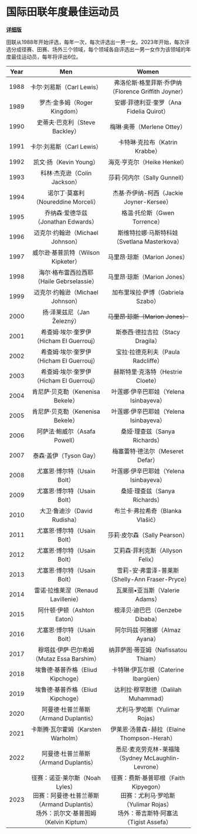 # 国际田联年度最佳运动员

**[详细版](./List.md)**

田联从1988年开始评选，每年一次，每次评选出一男一女。2023年开始，每次评选分成径赛、田赛、场外三个领域，每个领域各自评选出一男一女作为该领域的年度最佳运动员，每年将评出6位。

| Year |                             Men                              |                            Women                             |
| :--: | :----------------------------------------------------------: | :----------------------------------------------------------: |
| 1988 |                  卡尔·刘易斯（Carl Lewis）                   |     弗洛伦斯·格里菲斯·乔伊纳（Florence Griffith Joyner）     |
| 1989 |                 罗杰·金多姆（Roger Kingdom）                 |           安娜·菲德利亚·奎罗（Ana Fidelia Quirot）           |
| 1990 |                史蒂夫·巴克利（Steve Backley）                |                  梅琳·奥蒂（Merlene Ottey）                  |
| 1991 |                  卡尔·刘易斯（Carl Lewis）                   |                卡特琳·克拉布（Katrin Krabbe）                |
| 1992 |                    凯文·扬（Kevin Young）                    |                 海克·亨克尔（Heike Henkel）                  |
| 1993 |                 科林·杰克逊（Colin Jackson）                 |                 莎莉·冈内尔（Sally Gunnell）                 |
| 1994 |             诺尔丁·莫塞利（Noureddine Morceli）              |           杰基·乔伊纳-柯西（Jackie Joyner-Kersee）           |
| 1995 |             乔纳森·爱德华兹（Jonathan Edwards）              |                 格温·托伦斯（Gwen Torrence）                 |
| 1996 |               迈克尔·约翰逊（Michael Johnson）               |         斯维特拉娜·马斯特科娃（Svetlana Masterkova）         |
| 1997 |              威尔逊·基普凯特（Wilson Kipketer）              |                 马里昂·琼斯（Marion Jones）                  |
| 1998 |          海尔·格布雷西拉西耶（Haile Gebrselassie）           |                 马里昂·琼斯（Marion Jones）                  |
| 1999 |               迈克尔·约翰逊（Michael Johnson）               |              加布里埃拉·萨博（Gabriela Szabo）               |
| 2000 |                  扬·泽莱兹尼（Jan Železný）                  |               ~~马里昂·琼斯（Marion Jones）~~                |
| 2001 |           希查姆·埃尔·奎罗伊（Hicham El Guerrouj）           |               斯泰西·德拉吉拉（Stacy Dragila）               |
| 2002 |           希查姆·埃尔·奎罗伊（Hicham El Guerrouj）           |              宝拉·拉德克利夫（Paula Radcliffe）              |
| 2003 |           希查姆·埃尔·奎罗伊（Hicham El Guerrouj）           |              赫斯特里·克洛特（Hestrie Cloete）               |
| 2004 |               肯尼萨·贝克勒（Kenenisa Bekele）               |            叶莲娜·伊辛巴耶娃（Yelena Isinbayeva）            |
| 2005 |               肯尼萨·贝克勒（Kenenisa Bekele）               |            叶莲娜·伊辛巴耶娃（Yelena Isinbayeva）            |
| 2006 |                阿萨法·鲍威尔（Asafa Powell）                 |                桑娅·理查兹（Sanya Richards）                 |
| 2007 |                    泰森·盖伊（Tyson Gay）                    |               梅塞蕾特·德法尔（Meseret Defar）               |
| 2008 |                 尤塞恩·博尔特（Usain Bolt）                  |            叶莲娜·伊辛巴耶娃（Yelena Isinbayeva）            |
| 2009 |                 尤塞恩·博尔特（Usain Bolt）                  |                桑娅·理查兹（Sanya Richards）                 |
| 2010 |                 大卫·鲁迪沙（David Rudisha）                 |               布兰卡·弗拉希奇（Blanka Vlašić）               |
| 2011 |                 尤塞恩·博尔特（Usain Bolt）                  |                 莎莉·皮尔森（Sally Pearson）                 |
| 2012 |                 尤塞恩·博尔特（Usain Bolt）                  |               艾莉森·菲利克斯（Allyson Felix）               |
| 2013 |                 尤塞恩·博尔特（Usain Bolt）                  |       雪莉-安·弗雷泽-普莱斯（Shelly-Ann Fraser-Pryce）       |
| 2014 |              雷诺·拉维莱涅（Renaud Lavillenie）              |                瓦莱丽•亚当斯（Valerie Adams）                |
| 2015 |                 阿什顿·伊顿（Ashton Eaton）                  |               根泽贝·迪巴巴（Genzebe Dibaba）                |
| 2016 |                 尤塞恩·博尔特（Usain Bolt）                  |                阿尔玛兹·阿雅娜（Almaz Ayana）                |
| 2017 |          穆塔兹·伊萨·巴尔希姆（Mutaz Essa Barshim）          |             纳菲萨图·蒂亚姆（Nafissatou Thiam）              |
| 2018 |              埃鲁德·基普乔格（Eliud Kipchoge）               |             卡特琳·伊瓦尔根（Caterine Ibargüen）             |
| 2019 |              埃鲁德·基普乔格（Eliud Kipchoge）               |             达利拉·穆罕默德（Dalilah Muhammad）              |
| 2020 |            阿曼德·杜普兰蒂斯（Armand Duplantis）             |                尤利马·罗哈斯（Yulimar Rojas）                |
| 2021 |              卡斯腾·瓦尔霍姆（Karsten Warholm）              |         伊莱恩·汤普森-赫拉（Elaine Thompson-Herah）          |
| 2022 |            阿曼德·杜普兰蒂斯（Armand Duplantis）             |     悉尼·麦克劳克林-莱福隆（Sydney McLaughlin-Levrone）      |
| 2023 | 径赛：诺亚·莱尔斯（Noah Lyles）<br>田赛：阿曼德·杜普兰蒂斯（Armand Duplantis）<br>场外：凯尔文·基普图姆（Kelvin Kiptum） | 径赛：费斯·基普耶根（Faith Kipyegon）<br>田赛：尤利马·罗哈斯（Yulimar Rojas）<br>场外：蒂吉斯特·阿塞法（Tigist Assefa） |


